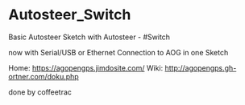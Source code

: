 # Autosteer_Switch
Basic Autosteer Sketch with Autosteer - #Switch

now with Serial/USB or Ethernet Connection to AOG in one Sketch

Home: https://agopengps.jimdosite.com/ Wiki: http://agopengps.gh-ortner.com/doku.php

done by coffeetrac